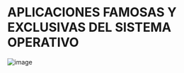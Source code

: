 #  APLICACIONES FAMOSAS Y EXCLUSIVAS DEL SISTEMA OPERATIVO

![image](https://github.com/user-attachments/assets/ce72509d-b5a1-4028-8b3f-c99a55735171)
